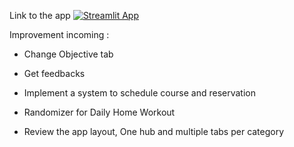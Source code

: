 Link to the app [![Streamlit App](https://static.streamlit.io/badges/streamlit_badge_black_white.svg)](https://crossfitapp-dse9skkd25c7u6kkjcwyjq.streamlit.app/)

Improvement incoming : 
- Change Objective tab
- Get feedbacks
- Implement a system to schedule course and reservation
- Randomizer for Daily Home Workout

- Review the app layout, One hub and multiple tabs per category

